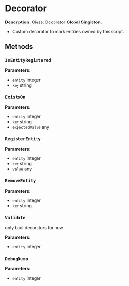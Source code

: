 # Decorator

**Description:** Class: Decorator
**Global Singleton.**
- Custom decorator to mark entities owned by this script.

## Methods

### `IsEntityRegistered`

**Parameters:**
- `entity` integer
- `key` string

### `ExistsOn`

**Parameters:**
- `entity` integer
- `key` string
- `expectedValue` any

### `RegisterEntity`

**Parameters:**
- `entity` integer
- `key` string
- `value` any

### `RemoveEntity`

**Parameters:**
- `entity` integer
- `key` string

### `Validate`

only bool decorators for now

**Parameters:**
- `entity` integer

### `DebugDump`

**Parameters:**
- `entity` integer

